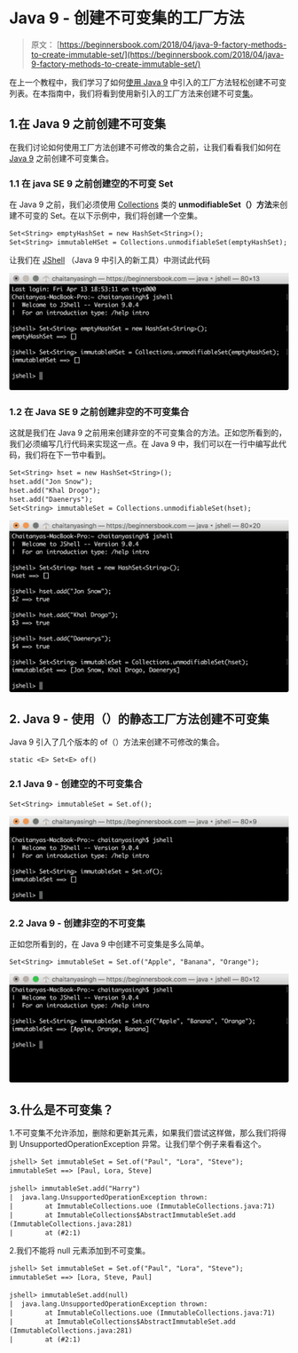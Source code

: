 # Java 9 - 创建不可变集的工厂方法

> 原文： [https://beginnersbook.com/2018/04/java-9-factory-methods-to-create-immutable-set/](https://beginnersbook.com/2018/04/java-9-factory-methods-to-create-immutable-set/)

在上一个教程中，我们学习了如何[使用 Java 9](https://beginnersbook.com/2018/04/java-9-factory-method-to-create-immutable-list/) 中引入的工厂方法轻松创建不可变列表。在本指南中，我们将看到使用新引入的工厂方法来创建不可变[集](https://beginnersbook.com/2013/12/hashset-class-in-java-with-example/)。

## 1.在 Java 9 之前创建不可变集

在我们讨论如何使用工厂方法创建不可修改的集合之前，让我们看看我们如何在 [Java 9](https://beginnersbook.com/2018/04/java-9-features-with-examples/) 之前创建不可变集合。

### 1.1 在 java SE 9 之前创建空的不可变 Set

在 Java 9 之前，我们必须使用 [Collections](https://beginnersbook.com/java-collections-tutorials/) 类的 **unmodifiableSet（）方法**来创建不可变的 Set。在以下示例中，我们将创建一个空集。

```
Set<String> emptyHashSet = new HashSet<String>();
Set<String> immutableHSet = Collections.unmodifiableSet(emptyHashSet);
```

让我们在 [JShell](https://beginnersbook.com/2018/04/java-9-jshell-repl/) （Java 9 中引入的新工具）中测试此代码

![Creating Empty Set Before Java 9](img/fe17c0a141669d16d226e9445d0e7fb6.jpg)

### 1.2 在 Java SE 9 之前创建非空的不可变集合

这就是我们在 Java 9 之前用来创建非空的不可变集合的方法。正如您所看到的，我们必须编写几行代码来实现这一点。在 Java 9 中，我们可以在一行中编写此代码，我们将在下一节中看到。

```
Set<String> hset = new HashSet<String>();
hset.add("Jon Snow");
hset.add("Khal Drogo");
hset.add("Daenerys");
Set<String> immutableSet = Collections.unmodifiableSet(hset); 
```

![Non Empty immutable Set before java 9](img/2b4dd6c053df25c427f0a2540bb585ff.jpg)

## 2\. Java 9 - 使用（）的静态工厂方法创建不可变集

Java 9 引入了几个版本的 of（）方法来创建不可修改的集合。

```
static <E> Set<E> of()
```

### 2.1 Java 9 - 创建空的不可变集合

```
Set<String> immutableSet = Set.of();
```

![Creating Empty Set in Java 9 using Factory Methods](img/258153f3df024300994f1ff034cf8d1d.jpg)

### 2.2 Java 9 - 创建非空的不可变集

正如您所看到的，在 Java 9 中创建不可变集是多么简单。

```
Set<String> immutableSet = Set.of("Apple", "Banana", "Orange");
```

![Creating Non Empty Set in Java 9 using method of()](img/14d876da74ee63cfa3e12c299ac28731.jpg)

## 3.什么是不可变集？

1.不可变集不允许添加，删除和更新其元素，如果我们尝试这样做，那么我们将得到 UnsupportedOperationException 异常。让我们举个例子来看看这个。

```
jshell> Set immutableSet = Set.of("Paul", "Lora", "Steve");
immutableSet ==> [Paul, Lora, Steve]

jshell> immutableSet.add("Harry")
|  java.lang.UnsupportedOperationException thrown: 
|        at ImmutableCollections.uoe (ImmutableCollections.java:71)
|        at ImmutableCollections$AbstractImmutableSet.add (ImmutableCollections.java:281)
|        at (#2:1)
```

2.我们不能将 null 元素添加到不可变集。

```
jshell> Set immutableSet = Set.of("Paul", "Lora", "Steve");
immutableSet ==> [Lora, Steve, Paul]

jshell> immutableSet.add(null)
|  java.lang.UnsupportedOperationException thrown: 
|        at ImmutableCollections.uoe (ImmutableCollections.java:71)
|        at ImmutableCollections$AbstractImmutableSet.add (ImmutableCollections.java:281)
|        at (#2:1)
```